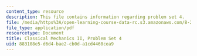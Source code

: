 ```yaml
---
content_type: resource
description: This file contains information regarding problem set 4.
file: /media/https%3A/open-learning-course-data-rc.s3.amazonaws.com/8-223-classical-mechanics-ii-january-iap-2017/883108e5d6d4bae2cb0da1cd4460cea9_MIT8_223IAP17_pset4.pdf
file_type: application/pdf
resourcetype: Document
title: Classical Mechanics II, Problem Set 4
uid: 883108e5-d6d4-bae2-cb0d-a1cd4460cea9
---
```

